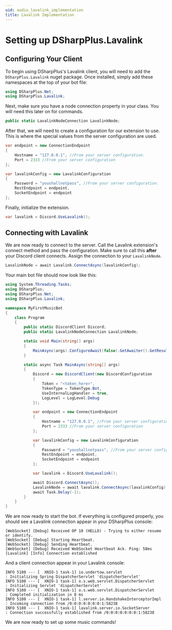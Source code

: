 ```yaml
---
uid: audio_lavalink_implementation
title: Lavalink Implementation
---
```


# Setting up DSharpPlus.Lavalink

## Configuring Your Client

To begin using DSharpPlus's Lavalink client, you will need to add the `DSharpPlus.Lavalink` nuget package. Once installed, simply add these namespaces at the top of your bot file:
```csharp
using DSharpPlus.Net;
using DSharpPlus.Lavalink;
```
Next, make sure you have a node connection property in your class. You will need this later on for commands.
```csharp
public static LavalinkNodeConnection LavalinkNode;
```

After that, we will need to create a configuration for our extension to use. This is where the special values from the server configuration are used.
```csharp
var endpoint = new ConnectionEndpoint
{
    Hostname = "127.0.0.1", //From your server configuration.
    Port = 2333 //From your server configuration
};

var lavalinkConfig = new LavalinkConfiguration
{
    Password = "youshallnotpass", //From your server configuration.
    RestEndpoint = endpoint,
    SocketEndpoint = endpoint
};
```
Finally, initialize the extension.
```csharp
var lavalink = Discord.UseLavalink();
```

## Connecting with Lavalink

We are now ready to connect to the server. Call the Lavalink extension's connect method and pass the configuration. Make sure to call this **after** your Discord client connects. Assign the connection to your `LavalinkNode`.

```csharp
LavalinkNode = await Lavalink.ConnectAsync(lavalinkConfig);
```

Your main bot file should now look like this: 

```csharp
using System.Threading.Tasks;
using DSharpPlus;
using DSharpPlus.Net;
using DSharpPlus.Lavalink;

namespace MyFirstMusicBot
{
    class Program
    {
        public static DiscordClient Discord;
        public static LavalinkNodeConnection LavalinkNode;

        static void Main(string[] args)
        {
            MainAsync(args).ConfigureAwait(false).GetAwaiter().GetResult();
        }

        static async Task MainAsync(string[] args)
        {
            Discord = new DiscordClient(new DiscordConfiguration
            {
                Token = "<token_here>",
                TokenType = TokenType.Bot,
                UseInternalLogHandler = true,
                LogLevel = LogLevel.Debug
            });

            var endpoint = new ConnectionEndpoint
            {
                Hostname = "127.0.0.1", //From your server configuration.
                Port = 2333 //From your server configuration
            };

            var lavalinkConfig = new LavalinkConfiguration
            {
                Password = "youshallnotpass", //From your server configuration.
                RestEndpoint = endpoint,
                SocketEndpoint = endpoint
            };

            var lavalink = Discord.UseLavalink();

            await Discord.ConnectAsync();
            LavalinkNode = await lavalink.ConnectAsync(lavalinkConfig); //Make sure this is after Discord.ConnectAsync(). 
            await Task.Delay(-1);
        }
    }
}
```
We are now ready to start the bot. If everything is configured properly, you should see a Lavalink connection appear in your DSharpPlus console:

```
[WebSocket] [Debug] Received OP 10 (HELLO) - Trying to either resume or identify.
[WebSocket] [Debug] Starting Heartbeat.
[WebSocket] [Debug] Sending Heartbeat.
[WebSocket] [Debug] Received WebSocket Heartbeat Ack. Ping: 58ms
[Lavalink] [Info] Connection established
```

And a client connection appear in your Lavalink console: 

```
INFO 5180 --- [  XNIO-1 task-1] io.undertow.servlet                      : Initializing Spring DispatcherServlet 'dispatcherServlet'
INFO 5180 --- [  XNIO-1 task-1] o.s.web.servlet.DispatcherServlet        : Initializing Servlet 'dispatcherServlet'
INFO 5180 --- [  XNIO-1 task-1] o.s.web.servlet.DispatcherServlet        : Completed initialization in 8 ms
INFO 5180 --- [  XNIO-1 task-1] l.server.io.HandshakeInterceptorImpl     : Incoming connection from /0:0:0:0:0:0:0:1:58238
INFO 5180 --- [  XNIO-1 task-1] lavalink.server.io.SocketServer          : Connection successfully established from /0:0:0:0:0:0:0:1:58238
```

We are now ready to set up some music commands!
